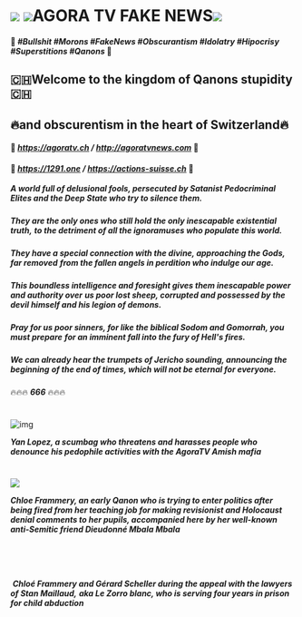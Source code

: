
# ![](https://i.imgur.com/QWJjV0Q.png) ![](https://i.imgur.com/MKGLlNT.png)**AGORA TV FAKE NEWS**![](https://i.imgur.com/MKGLlNT.png) 

#### 💩 *#Bullshit #Morons #FakeNews #Obscurantism #Idolatry #Hipocrisy #Superstitions #Qanons* 💩


## 🇨🇭**Welcome to the kingdom of Qanons stupidity**🇨🇭
## 🔥**and obscurentism in the heart of Switzerland**🔥
#### 🤮 *https://agoratv.ch  /  http://agoratvnews.com* 🤮
#### 💩 *https://1291.one  /  https://actions-suisse.ch* 💩


***A world full of delusional fools, persecuted by Satanist Pedocriminal*** 
***Elites and the Deep State who try to silence them.***
###
***They are the only ones who still hold the only inescapable existential truth,***
***to the detriment of all the ignoramuses who populate this world.***
###
***They have a special connection with the divine, approaching the Gods, far removed***
***from the fallen angels in perdition who indulge our age.***
###
***This boundless intelligence and foresight gives them inescapable power and authority over***
***us poor lost sheep, corrupted and possessed by the devil himself and his legion of demons.***
###
***Pray for us poor sinners, for like the biblical Sodom and Gomorrah, you must prepare***
***for an imminent fall into the fury of Hell's fires.***
###
***We can already hear the trumpets of Jericho sounding, announcing the beginning***
***of the end of times, which will not be eternal for everyone.*** 
###
🔥🔥🔥   ***666***   🔥🔥🔥

#

![img](https://media.giphy.com/media/EnzJLxbJKWf0I597QJ/giphy.gif)

***Yan Lopez, a scumbag who threatens and harasses people who denounce his pedophile activities with the AgoraTV Amish mafia***
#

![](https://i.imgur.com/U3KIRfE.png)

***Chloe Frammery, an early Qanon who is trying to enter politics after being fired from her teaching job for making revisionist and Holocaust denial comments to her pupils, accompanied here by her well-known anti-Semitic friend Dieudonné Mbala Mbala***

#

![]()

#

![]()
***Chloé Frammery and Gérard Scheller during the appeal with the lawyers of Stan Maillaud,***
***aka Le Zorro blanc, who is serving four years in prison for child abduction***
